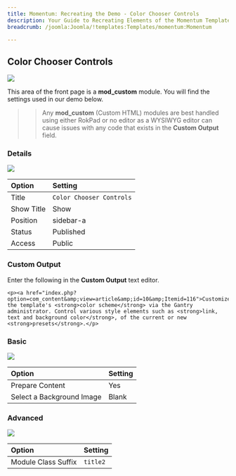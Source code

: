 ```yaml
---
title: Momentum: Recreating the Demo - Color Chooser Controls
description: Your Guide to Recreating Elements of the Momentum Template for Joomla
breadcrumb: /joomla:Joomla/!templates:Templates/momentum:Momentum

---
```


Color Chooser Controls
-----

![][demo]

This area of the front page is a **mod_custom** module. You will find the settings used in our demo below.

>> Any **mod_custom** (Custom HTML) modules are best handled using either RokPad or no editor as a WYSIWYG editor can cause issues with any code that exists in the **Custom Output** field.

### Details

![][demo2]

| Option     | Setting                  |  
| :--------- | :----------------------- |  
| Title      | `Color Chooser Controls` |  
| Show Title | Show                     |  
| Position   | sidebar-a                |  
| Status     | Published                |  
| Access     | Public                   |  

### Custom Output

Enter the following in the **Custom Output** text editor.

~~~
<p><a href="index.php?option=com_content&amp;view=article&amp;id=10&amp;Itemid=116">Customize</a> the template's <strong>color scheme</strong> via the Gantry administrator. Control various style elements such as <strong>link, text and background color</strong>, of the current or new <strong>presets</strong>.</p>
~~~

### Basic

![][demo3]

| Option                    | Setting |  
| :------------------------ | :------ |  
| Prepare Content           | Yes     |  
| Select a Background Image | Blank   |

### Advanced

![][demo4]

| Option              | Setting  |  
| :------------------ | :------- |  
| Module Class Suffix | `title2` |  

[demo]: assets/demo_2.jpeg
[demo2]: assets/color_1.jpeg
[demo3]: assets/color_2.jpeg
[demo4]: assets/color_3.jpeg